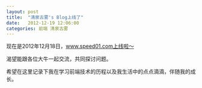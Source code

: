 ```yaml
---
layout: post
title:  "清泉古雾's Blog上线了"
date:   2012-12-19 12:06:00
categories: 前端 清泉古雾
---
```

现在是2012年12月18日，www.speed01.com上线啦～

渴望能跟各位大牛一起交流，共同探讨问题。

希望在这里记录下我在学习前端技术的历程以及我生活中的点点滴滴，伴随我的成长。